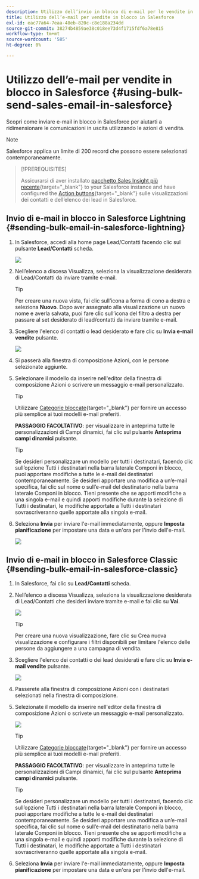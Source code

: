 ```yaml
---
description: Utilizzo dell’invio in blocco di e-mail per le vendite in Salesforce - Documenti Marketo - Documentazione del prodotto
title: Utilizzo dell’e-mail per vendite in blocco in Salesforce
exl-id: eac77a64-7eaa-48eb-820c-c8e188a234dd
source-git-commit: 38274b4859ae38c018ee73d4f1715fdf6a78e815
workflow-type: tm+mt
source-wordcount: '585'
ht-degree: 0%

---
```


# Utilizzo dell’e-mail per vendite in blocco in Salesforce {#using-bulk-send-sales-email-in-salesforce}

Scopri come inviare e-mail in blocco in Salesforce per aiutarti a ridimensionare le comunicazioni in uscita utilizzando le azioni di vendita.

>[!NOTE]
>
>Salesforce applica un limite di 200 record che possono essere selezionati contemporaneamente.

>[!PREREQUISITES]
>
>Assicurarsi di aver installato [pacchetto Sales Insight più recente](/help/marketo/product-docs/marketo-sales-insight/msi-for-salesforce/upgrading/upgrading-your-msi-package.md){target="_blank"} to your Salesforce instance and have configured the [Action buttons](/help/marketo/product-docs/marketo-sales-insight/actions/crm/salesforce-package-configuration/add-action-buttons-to-salesforce-list-view.md){target="_blank"} sulle visualizzazioni dei contatti e dell’elenco dei lead in Salesforce.

## Invio di e-mail in blocco in Salesforce Lightning {#sending-bulk-email-in-salesforce-lightning}

1. In Salesforce, accedi alla home page Lead/Contatti facendo clic sul pulsante **Lead/Contatti** scheda.

   ![](assets/using-bulk-send-sales-email-in-salesforce-1.png)

1. Nell’elenco a discesa Visualizza, seleziona la visualizzazione desiderata di Lead/Contatti da inviare tramite e-mail.

   >[!TIP]
   >
   >Per creare una nuova vista, fai clic sull’icona a forma di cono a destra e seleziona **Nuovo**. Dopo aver assegnato alla visualizzazione un nuovo nome e averla salvata, puoi fare clic sull’icona del filtro a destra per passare al set desiderato di lead/contatti da inviare tramite e-mail.

1. Scegliere l&#39;elenco di contatti o lead desiderato e fare clic su **Invia e-mail vendite** pulsante.

   ![](assets/using-bulk-send-sales-email-in-salesforce-2.png)

1. Si passerà alla finestra di composizione Azioni, con le persone selezionate aggiunte.

1. Selezionare il modello da inserire nell&#39;editor della finestra di composizione Azioni o scrivere un messaggio e-mail personalizzato.

   >[!TIP]
   >
   >Utilizzare [Categorie bloccate](/help/marketo/product-docs/marketo-sales-insight/actions/email/using-the-compose-window/using-a-template-in-the-compose-window.md#pinning-template-categories-in-the-compose-window){target="_blank"} per fornire un accesso più semplice ai tuoi modelli e-mail preferiti.

   **PASSAGGIO FACOLTATIVO**: per visualizzare in anteprima tutte le personalizzazioni di Campi dinamici, fai clic sul pulsante **Anteprima campi dinamici** pulsante.

   >[!TIP]
   >
   >Se desideri personalizzare un modello per tutti i destinatari, facendo clic sull’opzione Tutti i destinatari nella barra laterale Componi in blocco, puoi apportare modifiche a tutte le e-mail dei destinatari contemporaneamente. Se desideri apportare una modifica a un’e-mail specifica, fai clic sul nome o sull’e-mail del destinatario nella barra laterale Componi in blocco. Tieni presente che se apporti modifiche a una singola e-mail e quindi apporti modifiche durante la selezione di Tutti i destinatari, le modifiche apportate a Tutti i destinatari sovrascriveranno quelle apportate alla singola e-mail.

1. Seleziona **Invia** per inviare l&#39;e-mail immediatamente, oppure **Imposta pianificazione** per impostare una data e un&#39;ora per l&#39;invio dell&#39;e-mail.

   ![](assets/using-bulk-send-sales-email-in-salesforce-3.png)

## Invio di e-mail in blocco in Salesforce Classic {#sending-bulk-email-in-salesforce-classic}

1. In Salesforce, fai clic su **Lead/Contatti** scheda.

1. Nell’elenco a discesa Visualizza, seleziona la visualizzazione desiderata di Lead/Contatti che desideri inviare tramite e-mail e fai clic su **Vai**.

   ![](assets/using-bulk-send-sales-email-in-salesforce-4.png)

   >[!TIP]
   >
   >Per creare una nuova visualizzazione, fare clic su Crea nuova visualizzazione e configurare i filtri disponibili per limitare l&#39;elenco delle persone da aggiungere a una campagna di vendita.

1. Scegliere l&#39;elenco dei contatti o dei lead desiderati e fare clic su **Invia e-mail vendite** pulsante.

   ![](assets/using-bulk-send-sales-email-in-salesforce-5.png)

1. Passerete alla finestra di composizione Azioni con i destinatari selezionati nella finestra di composizione.

1. Selezionate il modello da inserire nell&#39;editor della finestra di composizione Azioni o scrivete un messaggio e-mail personalizzato.

   ![](assets/using-bulk-send-sales-email-in-salesforce-6.png)

   >[!TIP]
   >
   >Utilizzare [Categorie bloccate](/help/marketo/product-docs/marketo-sales-insight/actions/email/using-the-compose-window/using-a-template-in-the-compose-window.md#pinning-template-categories-in-the-compose-window){target="_blank"} per fornire un accesso più semplice ai tuoi modelli e-mail preferiti.

   **PASSAGGIO FACOLTATIVO**: per visualizzare in anteprima tutte le personalizzazioni di Campi dinamici, fai clic sul pulsante **Anteprima campi dinamici** pulsante.

   >[!TIP]
   >
   >Se desideri personalizzare un modello per tutti i destinatari, facendo clic sull’opzione Tutti i destinatari nella barra laterale Componi in blocco, puoi apportare modifiche a tutte le e-mail dei destinatari contemporaneamente. Se desideri apportare una modifica a un’e-mail specifica, fai clic sul nome o sull’e-mail del destinatario nella barra laterale Componi in blocco. Tieni presente che se apporti modifiche a una singola e-mail e quindi apporti modifiche durante la selezione di Tutti i destinatari, le modifiche apportate a Tutti i destinatari sovrascriveranno quelle apportate alla singola e-mail.

1. Seleziona **Invia** per inviare l&#39;e-mail immediatamente, oppure **Imposta pianificazione** per impostare una data e un&#39;ora per l&#39;invio dell&#39;e-mail.
